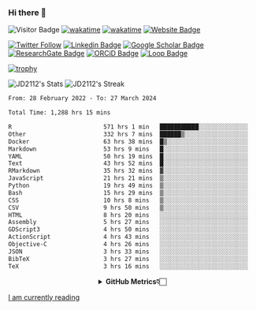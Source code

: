 ### Hi there 👋
![Visitor Badge](https://visitor-badge.laobi.icu/badge?page_id=JD2112.JD2112)
[![wakatime](https://github.com/JD2112/JD2112/actions/workflows/waka-readme.yml/badge.svg)](https://github.com/JD2112/JD2112/actions/workflows/waka-readme.yml)
[![wakatime](https://wakatime.com/badge/user/fe95275f-909a-4147-a45d-624981173898.svg)](https://wakatime.com/@fe95275f-909a-4147-a45d-624981173898)
[![Website Badge](https://img.shields.io/badge/website-informational?style=flat-square)](http://jyotirmoydas.netlify.app)

[![Twitter Follow](https://img.shields.io/twitter/follow/jyotirmoy21?style=social)](https://twitter.com/jyotirmoy21)
[![Linkedin Badge](https://img.shields.io/badge/-jyotirmoy-blue?style=plastic&logo=Linkedin&logoColor=white&link=https://www.linkedin.com/in/dasjyotirmoy/)](https://www.linkedin.com/in/dasjyotirmoy/)
[![Google Scholar Badge](https://img.shields.io/badge/-jyotirmoy-blue?style=plastic&logo=GoogleScholar&logoColor=white&link=https://scholar.google.se/citations?user=IMBYOv8AAAAJ&hl=en)](https://scholar.google.se/citations?user=IMBYOv8AAAAJ&hl=en)
[![ResearchGate Badge](https://img.shields.io/badge/-jyotirmoy-cyan?style=plastic&logo=ResearchGate&logoColor=white&link=https://www.researchgate.net/profile/Jyotirmoy-Das-3)](https://www.researchgate.net/profile/Jyotirmoy-Das-3)
[![ORCiD Badge](https://img.shields.io/badge/-jyotirmoy-green?style=plastic&logo=orcid&logoColor=white&link=https://orcid.org/0000-0002-5649-4658)](https://orcid.org/0000-0002-5649-4658)
[![Loop Badge](https://img.shields.io/badge/-jyotirmoy-orange?style=plastic&logo=Loop&logoColor=white&link=https://loop.frontiersin.org/people/1519976/overview)](https://loop.frontiersin.org/people/1519976/overview)

[![trophy](https://github-profile-trophy.vercel.app/?username=JD2112)](https://github.com/ryo-ma/github-profile-trophy)

<!--
**JD2112/JD2112** is a ✨ _special_ ✨ repository because its `README.md` (this file) appears on your GitHub profile.

Here are some ideas to get you started:

- 🔭 I’m currently working on ...
- 🌱 I’m currently learning ...
- 👯 I’m looking to collaborate on ...
- 🤔 I’m looking for help with ...
- 💬 Ask me about ...
- 📫 How to reach me: ...
- 😄 Pronouns: ...
- ⚡ Fun fact: ...
![JD2112's Top Languages](https://github-readme-stats.vercel.app/api/top-langs/?username=JD2112&theme=vue-dark&show_icons=true&hide_border=true&layout=compact)
-->
![JD2112's Stats](https://github-readme-stats.vercel.app/api?username=JD2112&theme=vue-dark&show_icons=true&hide_border=true&count_private=true)
![JD2112's Streak](https://github-readme-streak-stats.herokuapp.com/?user=JD2112&theme=vue-dark&hide_border=true)





<!--START_SECTION:waka-->

```txt
From: 28 February 2022 - To: 27 March 2024

Total Time: 1,288 hrs 15 mins

R                          571 hrs 1 min   ███████████░░░░░░░░░░░░░░   44.33 %
Other                      332 hrs 7 mins  ██████▒░░░░░░░░░░░░░░░░░░   25.78 %
Docker                     63 hrs 38 mins  █▒░░░░░░░░░░░░░░░░░░░░░░░   04.94 %
Markdown                   53 hrs 9 mins   █░░░░░░░░░░░░░░░░░░░░░░░░   04.13 %
YAML                       50 hrs 19 mins  █░░░░░░░░░░░░░░░░░░░░░░░░   03.91 %
Text                       43 hrs 52 mins  █░░░░░░░░░░░░░░░░░░░░░░░░   03.41 %
RMarkdown                  35 hrs 32 mins  ▓░░░░░░░░░░░░░░░░░░░░░░░░   02.76 %
JavaScript                 21 hrs 21 mins  ▒░░░░░░░░░░░░░░░░░░░░░░░░   01.66 %
Python                     19 hrs 49 mins  ▒░░░░░░░░░░░░░░░░░░░░░░░░   01.54 %
Bash                       15 hrs 29 mins  ▒░░░░░░░░░░░░░░░░░░░░░░░░   01.20 %
CSS                        10 hrs 8 mins   ▒░░░░░░░░░░░░░░░░░░░░░░░░   00.79 %
CSV                        9 hrs 50 mins   ▒░░░░░░░░░░░░░░░░░░░░░░░░   00.76 %
HTML                       8 hrs 20 mins   ░░░░░░░░░░░░░░░░░░░░░░░░░   00.65 %
Assembly                   5 hrs 27 mins   ░░░░░░░░░░░░░░░░░░░░░░░░░   00.42 %
GDScript3                  4 hrs 50 mins   ░░░░░░░░░░░░░░░░░░░░░░░░░   00.38 %
ActionScript               4 hrs 43 mins   ░░░░░░░░░░░░░░░░░░░░░░░░░   00.37 %
Objective-C                4 hrs 26 mins   ░░░░░░░░░░░░░░░░░░░░░░░░░   00.35 %
JSON                       3 hrs 33 mins   ░░░░░░░░░░░░░░░░░░░░░░░░░   00.28 %
BibTeX                     3 hrs 27 mins   ░░░░░░░░░░░░░░░░░░░░░░░░░   00.27 %
TeX                        3 hrs 16 mins   ░░░░░░░░░░░░░░░░░░░░░░░░░   00.25 %
```

<!--END_SECTION:waka-->

<div align="center">
    <details>
        <summary><b>GitHub Metrics👇🏻</b></summary>
    <br>
        
[Get Details](https://metrics.lecoq.io/insights/JD2112)
    </details>
</div>

<a target="_blank" href="https://www.goodreads.com/user/show/21242415-jyotirmoy-das">I am currently reading</a>


